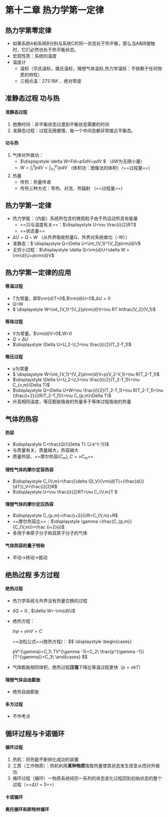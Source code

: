 # 第十二章 热力学第一定律

## 热力学第零定律

* 如果系统A和系统B分别与系统C的同一状态处于热平衡，那么当A和B接触时，它们必然也处于热平衡状态。
* 宏观性质：系统的温度
* 温度计
  * 温标（华氏温标，摄氏温标，理想气体温标,热力学温标：不依赖于任何物质的特性）
  * 三相点温：$273.16K$  、绝对零度

##  准静态过程 功与热

#### 准静态过程

1. 弛豫时间：非平衡状态过渡到平衡状态需要的时间
2. 准静态过程：过程无限缓慢，每一个中间态都非常接近平衡态。

#### 功与热

1. 气体对外做功：
   * $\displaystyle  \delta W=Fdl=pSdV=pdV $  （$\delta W$为无限小量）
   * $\displaystyle W=\int_{Ⅰ}^{Ⅱ}p\mathrm{d}V =\int_{V_1}^{V_2}p\mathrm{d}V$  （体积功：图像法的体积）（==过程量==）
2. 热量
   * 传热：热量传递
   * 传热三种方式：导热、对流、热辐射       （==过程量==） 

## 热力学第一定律

* 热力学能：（内能）系统所包含的微观粒子由于热运动所具有能量
  * ==只与温度有关==：$\displaystyle U=\nu \frac{i}{2}RT$
  * ==状态量==
* $\displaystyle \Delta U=Q-W$ （从外界吸收热量Q，外界对系统做功（-W））
* 准静态：$ \displaystyle Q=\Delta U+\int_{V_1}^{V_2}p\rm{d}V$
* 无穷小过程：$\displaystyle \delta Q=\rm{d}U+\delta W = \rm{d}U+p\rm{d}V$

## 热力学第一定律的应用

#### 等温过程

* T为常量，即$\rm{d}T=0$,$\rm{d}U=0$,$\Delta U=0$
* Q=W
* $ \displaystyle W=\int_{V_1}^{V_2}p\rm{d}V=\nu RT ln\frac{V_2}{V_1}$

#### 等体过程

* V为常量，$\rm{d}V=0$,W=0
* $Q=\Delta U$
* $\displaystyle \Delta U=U_2-U_1=\nu \frac{i}{2}(T_2-T_1)$

#### 等压过程

* p为常量
* $ \displaystyle W=\int_{V_1}^{V_2}p\rm{d}V=p(V_2-V_1)=\nu R(T_2-T_1)$
* $\displaystyle \Delta U=U_2-U_1=\nu \frac{i}{2}(T_2-T_1)(=\nu C_{v,m}\Delta T)$
* $\displaystyle Q=\Delta U+W=\nu \frac{i}{2}(T_2-T_1)+\nu R(T_2-T_1)=\nu (\frac{i+2}{i}R(T_2-T_1))(=\nu C_{p,m}\Delta T)$
* 升高相同温度，等压膨胀吸收的热量多于等体过程吸收的热量

## 气体的热容

#### 热容

* $\displaystyle C=\frac{Q}{\Delta T} (J·k^{-1})$
* 与质量有关，质量越大，热容越大
* 质量热容、==摩尔热容$(C_m),C=\nu C_m$==

#### 理性气体的摩尔定容热容

* $\displaystyle C_{V,m}=\frac{(\delta Q)_V}{\rm{d}T}=(\frac{dU}{dT})_V=\frac{i}{2}R$
* $\displaystyle U=\nu \frac{i}{2}RT=\nu C_{V,m}T $

#### 理想气体的摩尔定压热容

* $\displaystyle C_{p,m}=\frac{i+2}{i}R=C_{V,m}+R$
* ==摩尔热容比==：$\displaystyle \gamma =\frac{C_{p,m}}{C_{V,m}}=\frac {i+2}{i}$
* 多用于单原子分子和双原子分子的气体

#### 气体热容的量子特称

* 平动→转动→振动

## 绝热过程 多方过程

#### 绝热过程

* 热力学系统与外界没有热量交换的过程

* $\delta Q=0$ , $\delta W=-\rm{d}U$

* 绝热方程：

  $ln p+\gamma ln V=C$

  ==泊松公式==(绝热方程)：
  $$
  \displaystyle
  \begin{cases}
  
  pV^{\gamma}=C_1\\
  TV^{\gamma -1}=C_2\\
  \frac{p^{\gamma -1}}{T^{\gamma}}=C_3\\
  \end{cases}
  $$

* 气体膨胀相同体积，绝热过程**压强**下降比等温过程更快（$p=nkT$）

#### 理想气体自由膨胀

* 绝热自由膨胀

#### 多方过程

* 不作考点

## 循环过程与卡诺循环

#### 循环过程

1. 热机：将热能不断转化成功的装置
2. 工质（工作物质）：热机利用**某种物质**吸取热量使其状态发生改变从而对外做功
3. 循环过程（循环）一物质系统经历一系列的状态变化过程回到初始状态的整个过程（==$\Delta U=0$==）



#### 卡诺循环

#### 奥托循环和斯特林循环

